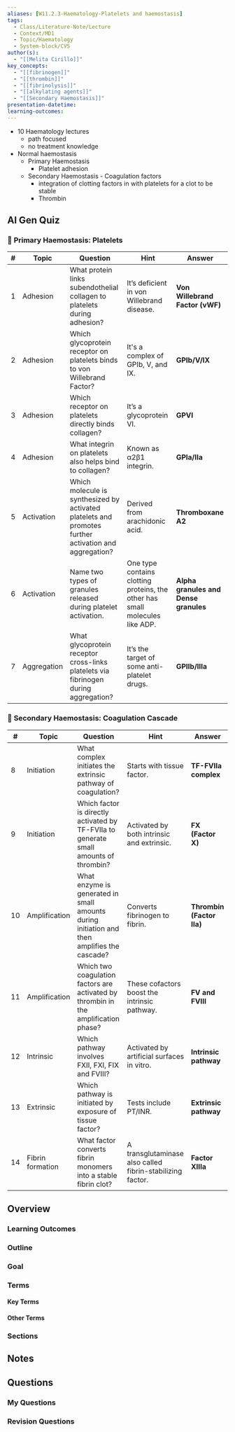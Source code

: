 ```yaml
---
aliases: [W11.2.3-Haematology-Platelets and haemostasis]
tags:
  - Class/Literature-Note/Lecture
  - Context/MD1
  - Topic/Haematology
  - System-block/CVS
author(s):
  - "[[Melita Cirillo]]"
key_concepts:
  - "[[fibrinogen]]"
  - "[[thrombin]]"
  - "[[fibrinolysis]]"
  - "[[alkylating agents]]"
  - "[[Secondary Haemostasis]]"
presentation-datetime: 
learning-outcomes:
---
```


- 10 Haematology lectures
	- path focused
	- no treatment knowledge
- Normal haemostasis
	- Primary Haemostasis
		- Platelet adhesion
	- Secondary Haemostasis - Coagulation factors
		- integration of clotting factors in with platelets for a clot to be stable
		- Thrombin




## AI Gen Quiz

### 🔬 **Primary Haemostasis: Platelets**

|#|Topic|Question|Hint|Answer|
|---|---|---|---|---|
|1|Adhesion|What protein links subendothelial collagen to platelets during adhesion?|It’s deficient in von Willebrand disease.|**Von Willebrand Factor (vWF)**|
|2|Adhesion|Which glycoprotein receptor on platelets binds to von Willebrand Factor?|It's a complex of GPIb, V, and IX.|**GPIb/V/IX**|
|3|Adhesion|Which receptor on platelets directly binds collagen?|It’s a glycoprotein VI.|**GPVI**|
|4|Adhesion|What integrin on platelets also helps bind to collagen?|Known as α2β1 integrin.|**GPIa/IIa**|
|5|Activation|Which molecule is synthesized by activated platelets and promotes further activation and aggregation?|Derived from arachidonic acid.|**Thromboxane A2**|
|6|Activation|Name two types of granules released during platelet activation.|One type contains clotting proteins, the other has small molecules like ADP.|**Alpha granules and Dense granules**|
|7|Aggregation|What glycoprotein receptor cross-links platelets via fibrinogen during aggregation?|It’s the target of some anti-platelet drugs.|**GPIIb/IIIa**|

### 🧬 **Secondary Haemostasis: Coagulation Cascade**
| #   | Topic            | Question                                                                                    | Hint                                                      | Answer                    |
| --- | ---------------- | ------------------------------------------------------------------------------------------- | --------------------------------------------------------- | ------------------------- |
| 8   | Initiation       | What complex initiates the extrinsic pathway of coagulation?                                | Starts with tissue factor.                                | **TF-FVIIa complex**      |
| 9   | Initiation       | Which factor is directly activated by TF-FVIIa to generate small amounts of thrombin?       | Activated by both intrinsic and extrinsic.                | **FX (Factor X)**         |
| 10  | Amplification    | What enzyme is generated in small amounts during initiation and then amplifies the cascade? | Converts fibrinogen to fibrin.                            | **Thrombin (Factor IIa)** |
| 11  | Amplification    | Which two coagulation factors are activated by thrombin in the amplification phase?         | These cofactors boost the intrinsic pathway.              | **FV and FVIII**          |
| 12  | Intrinsic        | Which pathway involves FXII, FXI, FIX and FVIII?                                            | Activated by artificial surfaces in vitro.                | **Intrinsic pathway**     |
| 13  | Extrinsic        | Which pathway is initiated by exposure of tissue factor?                                    | Tests include PT/INR.                                     | **Extrinsic pathway**     |
| 14  | Fibrin formation | What factor converts fibrin monomers into a stable fibrin clot?                             | A transglutaminase also called fibrin-stabilizing factor. | **Factor XIIIa**          |

## Overview
### Learning Outcomes

### Outline

### Goal

### Terms
#### Key Terms

#### Other Terms

### Sections


## Notes


## Questions

### My Questions
### Revision Questions





